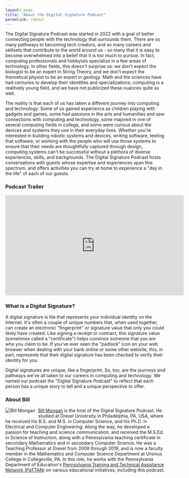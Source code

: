 ```yaml
---
layout: page
title: "About the Digital Signature Podcast"
permalink: /about
---
```


The Digital Signature Podcast was started in 2022 with a goal of better connecting people with the technology that surrounds them.  There are so many pathways to becoming tech creators, and so many careers and skillsets that contribute to the world around us - so many that it is easy to become overwhelmed into a belief that it is too much to pursue.  In fact, computing professionals and hobbyists specialize in a few areas of technology.  In other fields, this doesn't surprise us: we don't expect the biologist to be an expert in String Theory, and we don't expect the theoretical physist to be an expert in geology.  Math and the sciences have had centuries to develop their identities and specializations; computing is a realitvely young field, and we have not publicized these nuances quite as well.  

The reality is that each of us has taken a different journey into computing and technology.  Some of us gained experience as children playing with gadgets and games, some had passions in the arts and humanities and saw connections with computing and technology, some majored in one of several computing fields in college, and some were curious about the devices and systems they use in their everyday lives.  Whether you're interested in building robotic systems and devices, writing software, testing that software, or working with the people who will use those systems to ensure that their needs are thoughtfully captured through design, computing systems can't be successful without a plethora of diverse experiences, skills, and backgrounds.  The Digital Signature Podcast hosts conversations with guests whose expertise and experiences span this spectrum, and offers activities you can try at home to experience a "day in the life" of each of our guests.

### Podcast Trailer

<iframe width="560" height="315" src="https://www.youtube.com/embed/-Pd37X0WlFM" title="YouTube video player" frameborder="0" allow="accelerometer; autoplay; clipboard-write; encrypted-media; gyroscope; picture-in-picture" allowfullscreen></iframe>

### What is a Digital Signature?
A digital signature is file that represents your individual identity on the Internet.  It's often a couple of unique numbers that, when used together, can create an electronic "fingerprint" or signature value that only you could likely have created.  Like signing a receipt or contract, this signature value (sometimes called a "certificate") helps convince someone that you are who you claim to be.  If you've ever seen the "padlock" icon on your web browser when dealing with your bank online or some other website, this, in part, represents that their digital signature has been checked to verify their identity for you.

Digital signatures are unique, like a fingerprint.  So, too, are the journeys and pathways we've all taken to our careers in computing and technology.  We named our podcast the "Digital Signature Podcast" to reflect that each person has a unique story to tell and a unique perspective to offer.

### About Bill

<img style="float: left; padding: 0px 10px 5px 0px;" src="https://www.billmongan.com/images/profile.png" alt="Bill Mongan">

[Bill Mongan](http://www.billmongan.com) is the host of the Digital Signature Podcast.  He studied at Drexel University in Philadelphia, PA, USA, where he received his B.S. and M.S. in Computer Science, and his Ph.D. in Electrical and Computer Engineering.  Along the way, he developed a passion for teaching and science communication, and received the M.S.Ed. in Science of Instruction, along with a Pennsylvania teaching certificate in secondary Mathematics and in secondary Computer Science.  He was a Teaching Professor at Drexel from 2008 through 2019, and is now a faculty member in the Mathematics and Computer Science Department at Ursinus College in Collegeville, PA.  In this role, he works with the Pennsylvania Department of Education's [Pennsylvania Training and Technical Assistance Network (PaTTAN)](https://www.pattan.net/) on various educational initiatives, including this podcast.
